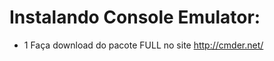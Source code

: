 # Instalando Console Emulator:
 - 1 Faça download do pacote FULL no site <a href="http://cmder.net/">http://cmder.net/</a>
